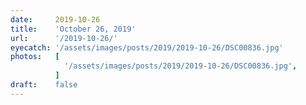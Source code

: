 ```yaml
---
date:     2019-10-26
title:    'October 26, 2019'
url:      '/2019-10-26/'
eyecatch: '/assets/images/posts/2019/2019-10-26/DSC00836.jpg'
photos:   [
            '/assets/images/posts/2019/2019-10-26/DSC00836.jpg',
          ]
draft:    false
---
```

